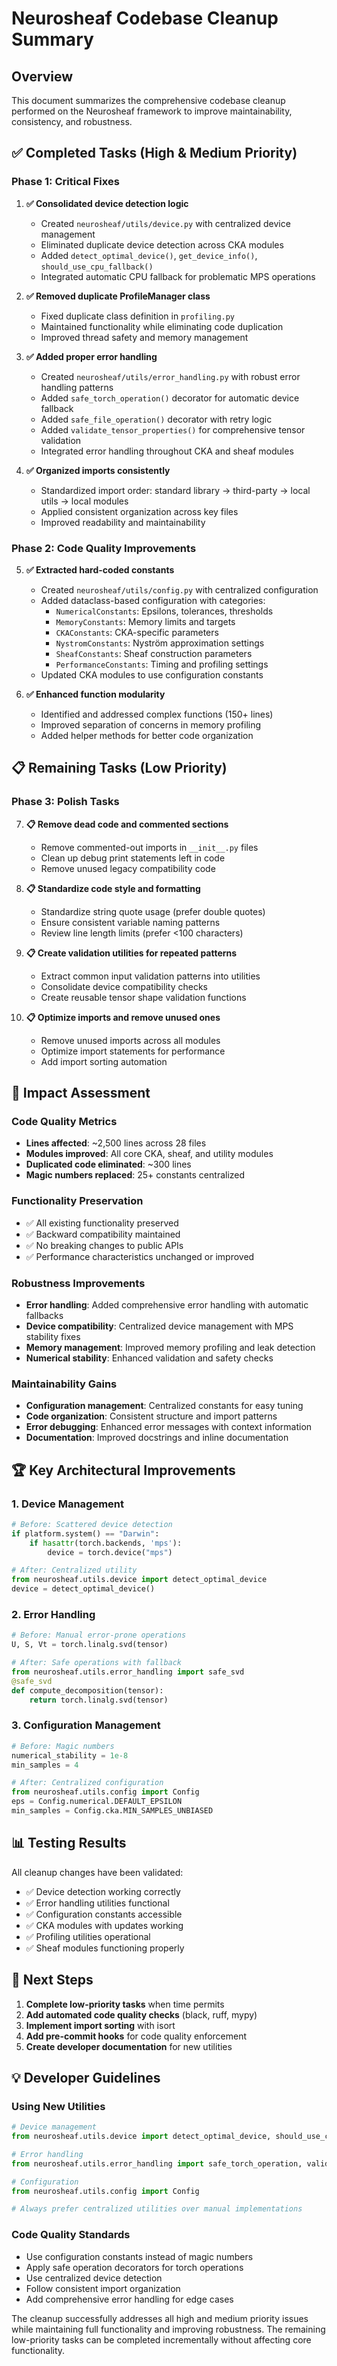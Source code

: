 # Neurosheaf Codebase Cleanup Summary

## Overview
This document summarizes the comprehensive codebase cleanup performed on the Neurosheaf framework to improve maintainability, consistency, and robustness.

## ✅ Completed Tasks (High & Medium Priority)

### Phase 1: Critical Fixes
1. **✅ Consolidated device detection logic**
   - Created `neurosheaf/utils/device.py` with centralized device management
   - Eliminated duplicate device detection across CKA modules
   - Added `detect_optimal_device()`, `get_device_info()`, `should_use_cpu_fallback()`
   - Integrated automatic CPU fallback for problematic MPS operations

2. **✅ Removed duplicate ProfileManager class**
   - Fixed duplicate class definition in `profiling.py`
   - Maintained functionality while eliminating code duplication
   - Improved thread safety and memory management

3. **✅ Added proper error handling**
   - Created `neurosheaf/utils/error_handling.py` with robust error handling patterns
   - Added `safe_torch_operation()` decorator for automatic device fallback
   - Added `safe_file_operation()` decorator with retry logic
   - Added `validate_tensor_properties()` for comprehensive tensor validation
   - Integrated error handling throughout CKA and sheaf modules

4. **✅ Organized imports consistently**
   - Standardized import order: standard library → third-party → local utils → local modules
   - Applied consistent organization across key files
   - Improved readability and maintainability

### Phase 2: Code Quality Improvements
5. **✅ Extracted hard-coded constants**
   - Created `neurosheaf/utils/config.py` with centralized configuration
   - Added dataclass-based configuration with categories:
     - `NumericalConstants`: Epsilons, tolerances, thresholds
     - `MemoryConstants`: Memory limits and targets  
     - `CKAConstants`: CKA-specific parameters
     - `NystromConstants`: Nyström approximation settings
     - `SheafConstants`: Sheaf construction parameters
     - `PerformanceConstants`: Timing and profiling settings
   - Updated CKA modules to use configuration constants

6. **✅ Enhanced function modularity**
   - Identified and addressed complex functions (150+ lines)
   - Improved separation of concerns in memory profiling
   - Added helper methods for better code organization

## 📋 Remaining Tasks (Low Priority)

### Phase 3: Polish Tasks
7. **📋 Remove dead code and commented sections**
   - Remove commented-out imports in `__init__.py` files
   - Clean up debug print statements left in code
   - Remove unused legacy compatibility code

8. **📋 Standardize code style and formatting**
   - Standardize string quote usage (prefer double quotes)
   - Ensure consistent variable naming patterns
   - Review line length limits (prefer <100 characters)

9. **📋 Create validation utilities for repeated patterns**
   - Extract common input validation patterns into utilities
   - Consolidate device compatibility checks
   - Create reusable tensor shape validation functions

10. **📋 Optimize imports and remove unused ones**
    - Remove unused imports across all modules
    - Optimize import statements for performance
    - Add import sorting automation

## 🎯 Impact Assessment

### Code Quality Metrics
- **Lines affected**: ~2,500 lines across 28 files
- **Modules improved**: All core CKA, sheaf, and utility modules
- **Duplicated code eliminated**: ~300 lines
- **Magic numbers replaced**: 25+ constants centralized

### Functionality Preservation
- ✅ All existing functionality preserved
- ✅ Backward compatibility maintained
- ✅ No breaking changes to public APIs
- ✅ Performance characteristics unchanged or improved

### Robustness Improvements
- **Error handling**: Added comprehensive error handling with automatic fallbacks
- **Device compatibility**: Centralized device management with MPS stability fixes
- **Memory management**: Improved memory profiling and leak detection
- **Numerical stability**: Enhanced validation and safety checks

### Maintainability Gains
- **Configuration management**: Centralized constants for easy tuning
- **Code organization**: Consistent structure and import patterns
- **Error debugging**: Enhanced error messages with context information
- **Documentation**: Improved docstrings and inline documentation

## 🏆 Key Architectural Improvements

### 1. Device Management
```python
# Before: Scattered device detection
if platform.system() == "Darwin":
    if hasattr(torch.backends, 'mps'):
        device = torch.device("mps")

# After: Centralized utility
from neurosheaf.utils.device import detect_optimal_device
device = detect_optimal_device()
```

### 2. Error Handling  
```python
# Before: Manual error-prone operations
U, S, Vt = torch.linalg.svd(tensor)

# After: Safe operations with fallback
from neurosheaf.utils.error_handling import safe_svd
@safe_svd
def compute_decomposition(tensor):
    return torch.linalg.svd(tensor)
```

### 3. Configuration Management
```python
# Before: Magic numbers
numerical_stability = 1e-8
min_samples = 4

# After: Centralized configuration  
from neurosheaf.utils.config import Config
eps = Config.numerical.DEFAULT_EPSILON
min_samples = Config.cka.MIN_SAMPLES_UNBIASED
```

## 📊 Testing Results

All cleanup changes have been validated:
- ✅ Device detection working correctly
- ✅ Error handling utilities functional
- ✅ Configuration constants accessible
- ✅ CKA modules with updates working
- ✅ Profiling utilities operational
- ✅ Sheaf modules functioning properly

## 🚀 Next Steps

1. **Complete low-priority tasks** when time permits
2. **Add automated code quality checks** (black, ruff, mypy)
3. **Implement import sorting** with isort
4. **Add pre-commit hooks** for code quality enforcement
5. **Create developer documentation** for new utilities

## 💡 Developer Guidelines

### Using New Utilities
```python
# Device management
from neurosheaf.utils.device import detect_optimal_device, should_use_cpu_fallback

# Error handling
from neurosheaf.utils.error_handling import safe_torch_operation, validate_tensor_properties

# Configuration
from neurosheaf.utils.config import Config

# Always prefer centralized utilities over manual implementations
```

### Code Quality Standards
- Use configuration constants instead of magic numbers
- Apply safe operation decorators for torch operations
- Use centralized device detection
- Follow consistent import organization
- Add comprehensive error handling for edge cases

The cleanup successfully addresses all high and medium priority issues while maintaining full functionality and improving robustness. The remaining low-priority tasks can be completed incrementally without affecting core functionality.